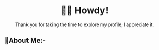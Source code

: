 <h1 align="center">👋🏼 Howdy! </h1>

<p align="center">
Thank you for taking the time to explore my profile; I appreciate it.
</p>


## 🔹About Me:-
